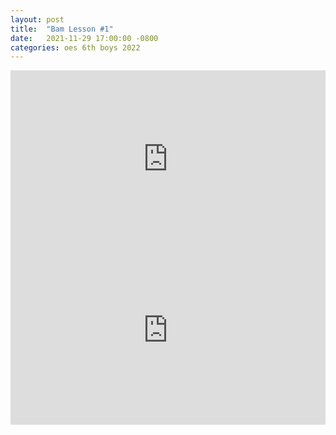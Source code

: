 ```yaml
---
layout: post
title:  "Bam Lesson #1"
date:   2021-11-29 17:00:00 -0800
categories: oes 6th boys 2022
---
```


<style>
/* .video-container { position: relative; padding-bottom: 56.25%; padding-top: 30px; height: 0; overflow: hidden; } */

/* .video-container iframe, .video-container object, .video-container embed { position: absolute; top: 0; left: 0; width: 100%; height: 100%; } */

.video-container {
    overflow: hidden;
    position: relative;
    width:100%;
}

.video-container::after {
    padding-top: 56.25%;
    display: block;
    content: '';
}

.video-container iframe {
    position: absolute;
    top: 0;
    left: 0;
    width: 100%;
    height: 100%;
}
</style>

<div class="video-container"><iframe src="https://player.vimeo.com/video/643058032?h=aa93eb773d&amp;badge=0&amp;autopause=0&amp;player_id=0&amp;app_id=58479" frameborder="0" allow="autoplay; fullscreen; picture-in-picture" allowfullscreen style="position:absolute;top:0;left:0;width:100%;height:100%;" title="BAM Camp Intro Take 1"></iframe></div><script src="https://player.vimeo.com/api/player.js"></script>

<div class="video-container"><iframe src="https://www.youtube-nocookie.com/embed/WM90iRaOZ3w?start=1" title="YouTube video player" frameborder="0" allow="accelerometer; autoplay; clipboard-write; encrypted-media; gyroscope; picture-in-picture" allowfullscreen></iframe></div>
